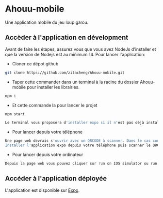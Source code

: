 # Ahouu-mobile

Une application mobile du jeu loup garou.

## Accèder à l'application en dévelopment 

Avant de faire les étapes, assurez vous que vous avez NodeJs d'installer et que la version de Nodejs est au minimum 14. Pour lancer l'application:

- Cloner ce dépot github

```sh
git clone https://github.com/zitacheng/Ahouu-mobile.git
```

- Taper cette commander dans un terminal à la racine du dossier Ahouu-mobile pour installer les librairies.

```sh
npm i
```

- Et cette commande la pour lancer le projet

```sh
npm start
```

```sh
Le terminal vous proposera d'installer expo si il n'est pas déjà installé. Il faudra sélectionner 'y' puis entrer pour lancer l'installation.
```

- Pour lancer depuis votre téléphone

```sh
Une page web devrais s'ouvrir avec un QRCODE à scanner. Dans le cas contraire le QRCODE est aussi accessible depuis le terminal.
Installer l'application expo depuis votre téléphone puis scanner le QRCODE pour lancer l'application depuis votre téléphone portable.
```

- Pour lancer depuis votre ordinateur

```sh
Depuis la page web vous pouvez cliquer sur run on IOS simulator ou run on Android device/simulator.
```

## Accéder à l'application déployée

L'application est disponible sur [Expo](https://expo.io/@kerma2/projects/ahouu).